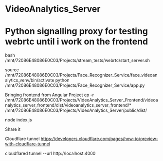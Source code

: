 # VideoAnalytics_Server

# Python signalling proxy for testing webrtc until i work on the frontend

bash /mnt/72086E48086E0C03/Projects/stream_tests/webrtc/start_server.sh

source /mnt/72086E48086E0C03/Projects/Face_Recognizer_Service/face_videoanalytics_venv/bin/activate
python /mnt/72086E48086E0C03/Projects/Face_Recognizer_Service/app.py

Bringing frontend from Angular Project
cp -r /mnt/72086E48086E0C03/Projects/VideoAnalytics_Server_Frontend/videoanalytics_server_frontend/dist/videoanalytics_server_frontend/* /mnt/72086E48086E0C03/Projects/VideoAnalytics_Server/public/dist/

node index.js

Share it

Cloudflare tunnel
https://developers.cloudflare.com/pages/how-to/preview-with-cloudflare-tunnel

cloudflared tunnel --url http://localhost:4000